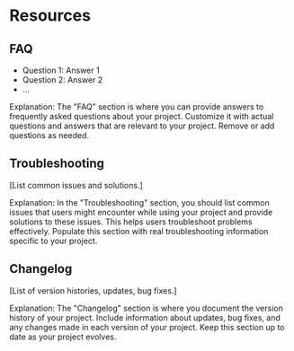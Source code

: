 # Resources

## FAQ

- Question 1: Answer 1
- Question 2: Answer 2
- ...

Explanation: The "FAQ" section is where you can provide answers to frequently asked questions about your project. Customize it with actual questions and answers that are relevant to your project. Remove or add questions as needed.

## Troubleshooting

[List common issues and solutions.]

Explanation: In the "Troubleshooting" section, you should list common issues that users might encounter while using your project and provide solutions to these issues. This helps users troubleshoot problems effectively. Populate this section with real troubleshooting information specific to your project.

## Changelog

[List of version histories, updates, bug fixes.]

Explanation: The "Changelog" section is where you document the version history of your project. Include information about updates, bug fixes, and any changes made in each version of your project. Keep this section up to date as your project evolves.

